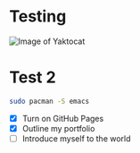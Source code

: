 # Testing

![Image of Yaktocat](https://octodex.github.com/images/yaktocat.png)

# Test 2
``` sh
sudo pacman -S emacs
```

- [x] Turn on GitHub Pages
- [x] Outline my portfolio
- [ ] Introduce myself to the world
